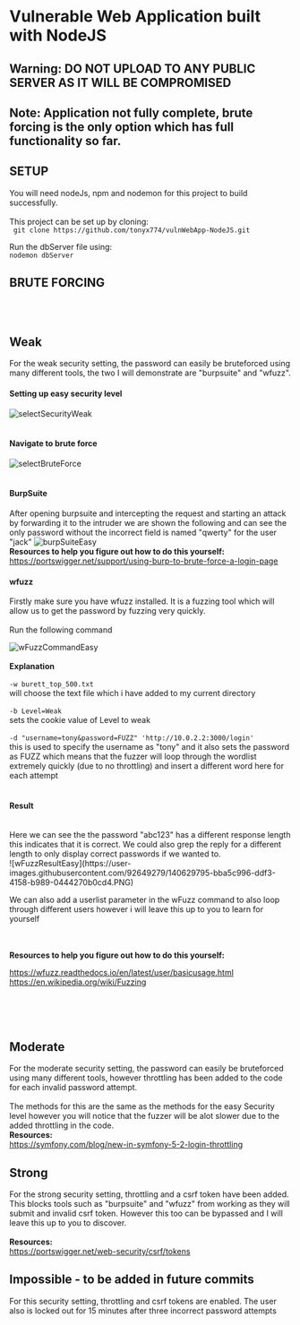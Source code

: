 # Vulnerable Web Application built with NodeJS
## Warning: DO NOT UPLOAD TO ANY PUBLIC SERVER AS IT WILL BE COMPROMISED
## Note: Application not fully complete, brute forcing is the only option which has full functionality so far.

## SETUP
You will need nodeJs, npm and nodemon for this project to build successfully.<br/><br/>
This project can be set up by cloning:<br/>
` git clone https://github.com/tonyx774/vulnWebApp-NodeJS.git`

Run the dbServer file using:<br/>
`nodemon dbServer `
<br/>


## BRUTE FORCING
<br><br>

## Weak
For the weak security setting, the password can easily be bruteforced using many different tools, the two I will demonstrate are "burpsuite" and "wfuzz". 
#### **Setting up easy security level**
![selectSecurityWeak](https://user-images.githubusercontent.com/92649279/140629770-aa15ab0c-36b6-4755-8b6a-945e4a132a67.PNG)
<br><br>
#### **Navigate to brute force**
![selectBruteForce](https://user-images.githubusercontent.com/92649279/140629779-6bf55d8e-9037-404c-b9a0-450042b62da9.PNG)
<br><br>   
#### **BurpSuite**
After opening burpsuite and  intercepting the request and starting an attack by forwarding it to the intruder we are shown the following and can see the only password without the incorrect field is named "qwerty" for the user "jack"
![burpSuiteEasy](https://user-images.githubusercontent.com/92649279/140629745-1029562d-6aaf-4052-9aab-a806759079bb.PNG)
<br>**Resources to help you figure out how to do this yourself:**<br>
https://portswigger.net/support/using-burp-to-brute-force-a-login-page

#### **wfuzz**
Firstly make sure you have wfuzz installed. It is a fuzzing tool which will allow us to get the password by fuzzing very quickly.
<br><br>
Run the following command <br> 

![wFuzzCommandEasy](https://user-images.githubusercontent.com/92649279/140629789-dd46e0b1-8f5c-4f9e-a61a-368c9d5f8d02.PNG)
<br>
<br>
**Explanation**<br><br>
`-w burett_top_500.txt`  <br>   will choose the text file which i have added to my current directory <br><br>
`-b Level=Weak` <br>   sets the cookie value of Level to weak<br><br>
`-d "username=tony&password=FUZZ" 'http://10.0.2.2:3000/login'` <br>  this is used to specify the username as "tony" and it also sets the password as FUZZ which means that the fuzzer will loop through the wordlist extremely quickly (due to no throttling) and insert a different word here for each attempt
<br><br>
#### **Result**
<br>
Here we can see the the password "abc123" has a different response length this indicates that it is correct. We could also grep the reply for a different length to only display correct passwords if we wanted to. <br>
![wFuzzResultEasy](https://user-images.githubusercontent.com/92649279/140629795-bba5c996-ddf3-4158-b989-0444270b0cd4.PNG)<br>

We can also add a userlist parameter in the wFuzz command to also loop through different users however i will leave this up to you to learn for yourself <br><br>

<br>**Resources to help you figure out how to do this yourself:**<br>

https://wfuzz.readthedocs.io/en/latest/user/basicusage.html<br>
https://en.wikipedia.org/wiki/Fuzzing



<br><br><br>

## Moderate
For the moderate security setting, the password can easily be bruteforced using many different tools, however throttling has been added to the code for each invalid password attempt.
<br><br>
The methods for this are the same as the methods for the easy Security level however you will notice that the fuzzer will be alot slower due to the added throttling in the code.
<br>**Resources:**<br>
https://symfony.com/blog/new-in-symfony-5-2-login-throttling <br>
## Strong
For the strong security setting, throttling and a csrf token have been added. This blocks tools such as "burpsuite" and "wfuzz" from working as they will submit and invalid csrf token. However this too can be bypassed and I will leave this up to you to discover.<br>
<br>**Resources:**<br>
https://portswigger.net/web-security/csrf/tokens
<br>
## Impossible  - **to be added in future commits**
For this security setting, throttling and csrf tokens are enabled. The user also is locked out for 15 minutes after three incorrect password attempts

